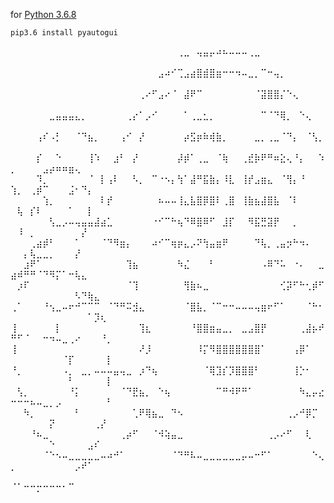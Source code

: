 for [Python 3.6.8](https://www.python.org/ftp/python/3.6.8/python-3.6.8-amd64.exe)

    pip3.6 install pyautogui


⠀⠀⠀⠀⠀⠀⠀⠀⠀⠀⠀⠀⠀⠀⠀⠀⠀⠀⠀⠀⠀⠀⠀⠀⠀⠀⢀⣀⠀⢤⣤⡤⠴⠦⠤⠤⠤⢀⣀⠀⠀⠀⠀⠀⠀⠀⠀⠀⠀⠀⠀⠀⠀⠀⠀⠀⠀⠀⠀⠀⠀⠀⠀⠀⠀
⠀⠀⠀⠀⠀⠀⠀⠀⠀⠀⠀⠀⠀⠀⠀⠀⠀⠀⠀⠀⠀⠀⠀⣠⠴⠊⢉⣠⣴⣿⣾⣿⣶⠒⠒⠲⠤⣀⡀⠉⠒⢤⡀⠀⠀⠀⠀⠀⠀⠀⠀⠀⠀⠀⠀⠀⠀⠀⠀⠀⠀⠀⠀⠀⠀
⠀⠀⠀⠀⠀⠀⠀⠀⠀⠀⠀⠀⠀⠀⠀⠀⠀⠀⠀⠀⢀⠔⠋⣠⠔⠈⠀⣼⠟⠉⠀⠀⠀⠀⠀⠀⠀⠀⠈⣽⣿⣿⡌⠑⢄⠀⠀⠀⠀⠀⠀⠀⠀⠀⠀⠀⠀⠀⠀⠀⠀⠀⠀⠀⠀
⠀⠀⠀⠀⠀⠀⣀⣤⣤⣤⣄⡀⠀⠀⠀⠀⠀⠀⢀⡔⠁⡠⠊⠀⠀⠀⠀⠁⢀⣀⣂⡀⠀⠀⠀⠀⠀⠀⠀⠉⠈⠙⢿⡀⠀⠑⢄⠀⠀⠀⠀⠀⠀⠀⠀⠀⠀⠀⠀⠀⠀⠀⠀⠀⠀
⠀⠀⠀⠀⢠⠎⠠⡃⠀⠀⠈⠙⣦⡀⠀⠀⠀⢠⠊⠀⡜⠀⠀⠀⠀⠀⠀⡴⣫⡶⠷⢾⣷⡀⠀⠀⠀⠀⣀⡀⢀⣀⠈⠙⡄⠀⠈⢣⡀⠀⠀⠀⠀⠀⠀⠀⠀⠀⠀⠀⠀⠀⠀⠀⠀
⠀⠀⠀⠀⡎⠀⠀⠑⠀⠀⠀⠀⢸⠱⠀⠀⣰⠃⠀⡜⠀⠀⠀⠀⠀⠀⡼⡾⠁⢀⣀⠀⠈⢷⠀⠀⢀⣞⡷⠟⠛⠶⣕⢄⠘⡄⠀⠀⠱⡀⠀⠀⠀⠀⣠⡴⠶⠶⣶⢄⠀⠀⠀⠀⠀
⠀⠀⠀⠀⠹⡀⠀⠀⠀⠀⠀⠀⠈⠀⡇⢠⠇⠀⠀⠣⡀⠀⠉⠐⠢⡄⢳⠁⣼⠛⣯⣷⡄⠸⣇⠀⢸⡞⣠⣶⣄⠀⠈⢻⡄⠘⠀⠀⠀⢱⡀⠀⢀⡾⠉⠀⠀⠀⣨⠂⠙⡄⠀⠀⠀
⠀⠀⠀⠀⠀⢱⡀⠀⠀⠀⠀⠀⠀⠀⠇⡞⠀⠀⠀⠀⠀⠀⠀⠦⠤⠤⢸⣄⣧⣿⡿⣿⠇⢀⣿⠀⢸⣷⣦⣼⣿⣧⠀⠈⠇⠀⠀⠀⠀⠀⢧⠀⡎⠇⠀⠀⠀⠀⠁⠀⠀⡇⠀⠀⠀
⠀⠀⠀⠀⠀⠀⢣⣀⡠⠤⢤⣤⣤⣼⣴⣁⠀⠀⠀⠀⠀⠀⠐⠊⠉⠓⢦⠙⠿⣿⠿⠋⠀⣸⡏⠀⠀⠻⣯⣛⣽⡟⠀⠀⡀⠀⠀⠀⠀⠀⠸⠀⡀⠀⠀⠀⠀⠀⠀⠀⡜⠀⠀⠀⠀
⠀⠀⠀⢀⣴⡾⠃⠀⠀⠀⠁⠀⠀⠀⠈⠙⠻⣶⡄⠀⠀⠀⠴⠊⠉⢶⡶⣄⡠⠝⢳⣤⣶⠟⠀⠀⠀⠀⠙⢧⡀⢀⣤⡲⠓⠲⠄⠀⠀⠀⠀⡄⢧⣀⣀⡀⠀⠀⠀⡜⠀⠀⠀⠀⠀
⠀⠀⣰⠟⠁⠀⠀⠀⠀⠀⠀⠀⠀⠀⠀⠀⠀⠀⢹⣦⠀⠀⠀⠀⠀⠀⠳⣌⠀⠀⠀⠃⠀⠀⠀⠀⠀⠀⠀⠠⠿⠙⠥⠀⠐⠄⠀⠀⣀⣴⠾⠛⠛⠈⠙⠻⡍⠁⠒⢧⣄⠀⠀⠀⠀
⠀⡰⠏⠀⠀⠀⠀⠀⠀⠀⠀⠀⠀⠀⠀⠀⠀⠀⠈⢹⠀⠀⠀⠀⠀⠀⠀⢻⣷⠦⣀⠀⠀⠀⠀⠀⠀⠀⠀⠀⠀⠀⢊⡽⠋⠓⢂⡾⠋⠀⠀⠀⠀⠀⠀⠀⠀⠀⠀⠣⠙⢷⣄⠀⠀
⢀⠁⠀⠀⠀⠘⢢⣀⠤⠖⠚⠉⠉⠉⠀⠈⠙⠛⠭⣺⣄⠀⠀⠀⠀⠀⠀⠈⣿⣧⡀⠈⠉⠒⠒⠤⠤⠤⢤⣶⠖⠋⠁⠀⠀⠀⠈⠓⠂⠀⠀⠀⠀⠀⠀⠀⠀⠀⠀⠀⠀⠁⡹⢆⠀
⢸⠀⠀⠀⠀⠀⠀⡇⠀⠀⠀⠀⠀⠀⠀⠀⠀⠀⠀⠀⢹⣆⠀⠀⠀⠀⠀⠀⠘⣿⣿⣶⣤⣀⡀⠀⣀⣠⣿⡟⠀⠀⠀⠀⠀⢀⣼⡦⠞⠛⠋⠈⠀⠀⠒⠲⠤⣀⢀⠔⠀⠀⠀⠘⡀
⢸⠀⠀⠀⠀⠀⠀⠀⠀⠀⠀⠀⠀⠀⠀⠀⠀⠀⠀⠀⠜⡸⠀⠀⠀⠀⠀⠀⠀⠸⡍⠻⣿⣿⣿⣿⣿⣿⣿⠁⠀⠀⠀⠀⢠⡿⠁⠀⠀⠀⠀⠀⠀⠀⠀⠀⠀⠈⡏⠀⠀⠀⠀⠀⡇
⠘⡀⠀⠀⠀⠀⠀⠀⠠⡀⠀⣀⡀⠤⠤⠤⣤⢤⣀⠀⡰⠙⢦⠀⠀⠀⠀⠀⠀⠀⠈⢿⣹⡎⡹⣿⣿⣿⠃⠀⠀⠀⠀⠀⢸⡑⠂⠀⠀⠀⠀⠀⠀⠀⠀⠀⠀⠀⠃⠀⠀⠀⠀⠀⡇
⠀⢣⡀⠀⠀⠀⠀⠀⠀⠘⡅⠀⠀⠀⠀⠀⠀⠈⠙⣟⣦⡀⠀⠑⢦⠀⠀⠀⠀⠀⠀⠀⠉⠛⠺⠟⠛⠁⠀⠀⠀⠀⠀⠀⠀⠳⣄⡤⣔⠒⠒⠒⠦⠤⣀⡀⡠⠀⠀⠀⠀⠀⠀⠀⠃
⠀⠀⠳⡀⠀⠀⠀⠀⠀⠀⠃⠀⠀⠀⠀⠀⠀⠀⠀⢁⠟⢿⣦⣀⠀⠙⠢⠀⠀⠀⠀⠀⠀⠀⠀⠀⠀⠀⠀⠀⠀⠀⠀⢀⡠⠚⡿⡉⠀⠀⠀⠀⠀⠀⠀⡝⠀⠀⠀⠀⠀⠀⢀⡜⠀
⠀⠀⠀⠘⠦⣀⠀⠀⠀⠀⠀⠀⠀⠀⠀⠀⠀⢀⡴⠋⠀⠀⠈⠺⢵⣤⣀⠀⠀⠀⠀⠀⠀⠀⠀⠀⠀⠀⠀⠀⢀⡠⠔⠋⠀⠀⢇⠀⠀⠀⠀⠀⠀⠀⠀⠑⠀⠀⠀⠀⠀⣠⠎⠀⠀
⠀⠀⠀⠀⠀⠈⠑⠢⠤⣀⣀⣀⣀⣀⠤⠴⠚⠁⠀⠀⠀⠀⠀⠀⠀⠈⠙⠛⠧⠤⣀⣀⣀⣀⣀⣀⡤⠤⠒⠋⠁⠀⠀⠀⠀⠀⠀⠑⢄⡀⠀⠀⠀⠀⠀⠀⠀⠀⠀⡠⠞⠁⠀⠀⠀
⠀⠀⠀⠀⠀⠀⠀⠀⠀⠀⠀⠀⠀⠀⠀⠀⠀⠀⠀⠀⠀⠀⠀⠀⠀⠀⠀⠀⠀⠀⠀⠀⠀⠀⠀⠀⠀⠀⠀⠀⠀⠀⠀⠀⠀⠀⠀⠀⠀⠈⠁⠒⠒⡒⠒⠒⠒⠂⠉⠀⠀⠀⠀⠀⠀
